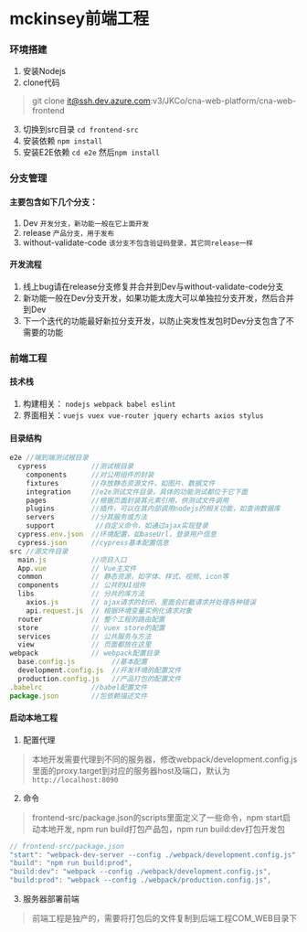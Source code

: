 # mckinsey前端工程

### 环境搭建

1. 安装Nodejs
2. clone代码
>git clone it@ssh.dev.azure.com:v3/JKCo/cna-web-platform/cna-web-frontend
3. 切换到src目录 `cd frontend-src`
4. 安装依赖 `npm install`
5. 安装E2E依赖 `cd e2e` 然后`npm install`

### 分支管理

#### 主要包含如下几个分支：

1. Dev                                  `开发分支，新功能一般在它上面开发`
2. release                            `产品分支，用于发布`  
3. without-validate-code  `该分支不包含验证码登录，其它同release一样`

#### 开发流程

1. 线上bug请在release分支修复并合并到Dev与without-validate-code分支
2. 新功能一般在Dev分支开发，如果功能太庞大可以单独拉分支开发，然后合并到Dev
3. 下一个迭代的功能最好新拉分支开发，以防止突发性发包时Dev分支包含了不需要的功能

### 前端工程

#### 技术栈

1. 构建相关： `nodejs webpack babel eslint`
2. 界面相关：`vuejs vuex vue-router jquery echarts axios stylus`

#### 目录结构

``` javascript
e2e //端到端测试根目录
  cypress           //测试根目录
    components      //对公用组件的封装
    fixtures        //存放静态资源文件，如图片、数据文件
    integration     //e2e测试文件目录，具体的功能测试都位于它下面
    pages           //根据页面封装其元素引用，供测试文件调用
    plugins         //插件，可以在其内部调用nodejs的相关功能，如查询数据库
    servers         //分其服务或方法
    support          //自定义命令，如通过ajax实现登录
  cypress.env.json  //环境配置，如baseUrl，登录用户信息
  cypress.json      //cypress基本配置信息
src //源文件目录
  main.js           //项目入口
  App.vue           // Vue主文件
  common            // 静态资源，如字体、样式、视频、icon等
  components        // 公共的UI组件
  libs              // 分共的库方法
    axios.js        // ajax请求的封闭，里面会拦截请求并处理各种错误
    api.request.js  // 根据环境变量实例化请求对象
  router            // 整个工程的路由配置
  store             // vuex store的配置
  services          // 公共服务与方法
  view              // 页面都放在这里
webpack             // webpack配置目录
  base.config.js         //基本配置
  development.config.js  //开发环境的配置文件
  production.config.js   //产品打包的配置文件
.babelrc            //babel配置文件
package.json        //包依赖描述文件
```

#### 启动本地工程

1. 配置代理

> 本地开发需要代理到不同的服务器，修改webpack/development.config.js里面的proxy.target到对应的服务器host及端口，默认为`http://localhost:8090`

2. 命令

> frontend-src/package.json的scripts里面定义了一些命令，npm start启动本地开发, npm run build打包产品包，npm run build:dev打包开发包

```javascript
// frontend-src/package.json
"start": "webpack-dev-server --config ./webpack/development.config.js",
"build": "npm run build:prod",
"build:dev": "webpack --config ./webpack/development.config.js",
"build:prod": "webpack --config ./webpack/production.config.js",
```

3. 服务器部署前端

> 前端工程是独产的，需要将打包后的文件复制到后端工程COM_WEB目录下